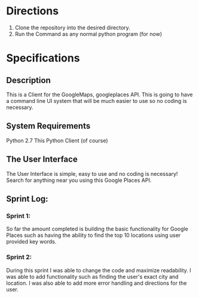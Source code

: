 # Directions
1. Clone the repository into the desired directory.
2. Run the Command as any normal python program (for now)
# Specifications
## Description
This is a Client for the GoogleMaps, googleplaces API. This is going to have a command line UI system that will be much easier to use so no coding is necessary. 
## System Requirements 
Python 2.7
This Python Client (of course)
## The User Interface
The User Interface is simple, easy to use and no coding is necessary! Search for anything near you using this Google Places API.
## Sprint Log:
### Sprint 1:
  So far the amount completed is building the basic functionality for Google Places such as having the ability to find the top 10 locations using user provided key words.

### Sprint 2:
   During this sprint I was able to change the code and maximize readability. I was able to add functionality such as finding the user's exact city and location. I was also able to add more error handling and directions for the user.
